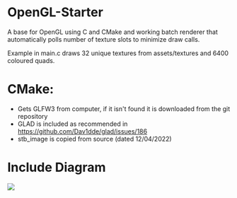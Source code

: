 # OpenGL-Starter
A base for OpenGL using C and CMake and working batch renderer that automatically polls number of texture slots to minimize draw calls. 

Example in main.c draws 32 unique textures from assets/textures and 6400 coloured quads. 

# CMake:
- Gets GLFW3 from computer, if it isn't found it is downloaded from the git repository
- GLAD is included as recommended in  https://github.com/Dav1dde/glad/issues/186
- stb_image is copied from source (dated 12/04/2022)

# Include Diagram
[![](https://mermaid.ink/img/pako:eNptkTFvwjAQhf9KdDNUcQIBMnQpjEzt5nSw7Cu22sTIOJQK8d97MU6Mqm7fe_eedbavIK1CqOHgxFFnb9umy7KcW-e1DZaRL6JFJ570-zBi3OPF9w6jLvhJC4UuypI77EiSIYOx-O-o-2jJzyi9HZMVPxv83gvvzCWethoTd7nm7eN0Q9J0sc3yx3r00rLRKNJ68TrluP-QGJxsPZ8_54FYQVgGzIkWgVZEyylYpeAmYEXEYn1ANpVYMbUi5gmrhEVC9sctYQb0gHRtRT92HQYNeI0tNlATKuE-G2i6G-X6oxIed8rQ-0H9Ib5OOAPRe_v600movetxDG2NoP9pY-r2CzH-ob4)](https://mermaid.live/edit#pako:eNptkTFvwjAQhf9KdDNUcQIBMnQpjEzt5nSw7Cu22sTIOJQK8d97MU6Mqm7fe_eedbavIK1CqOHgxFFnb9umy7KcW-e1DZaRL6JFJ570-zBi3OPF9w6jLvhJC4UuypI77EiSIYOx-O-o-2jJzyi9HZMVPxv83gvvzCWethoTd7nm7eN0Q9J0sc3yx3r00rLRKNJ68TrluP-QGJxsPZ8_54FYQVgGzIkWgVZEyylYpeAmYEXEYn1ANpVYMbUi5gmrhEVC9sctYQb0gHRtRT92HQYNeI0tNlATKuE-G2i6G-X6oxIed8rQ-0H9Ib5OOAPRe_v600movetxDG2NoP9pY-r2CzH-ob4)
